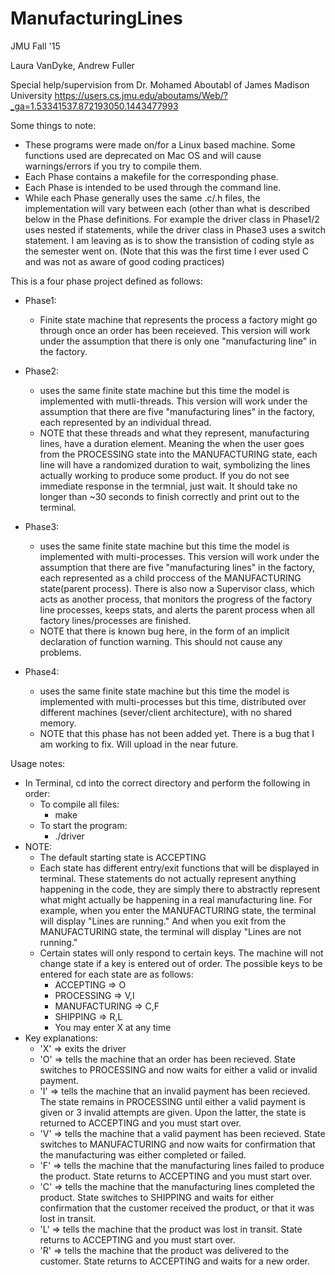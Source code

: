 # ManufacturingLines
JMU Fall '15

Laura VanDyke, Andrew Fuller

Special help/supervision from Dr. Mohamed Aboutabl of James Madison University
https://users.cs.jmu.edu/aboutams/Web/?_ga=1.53341537.872193050.1443477993

Some things to note: 
  - These programs were made on/for a Linux based machine. Some functions used are deprecated on Mac OS and will cause warnings/errors if you try to compile them.
  - Each Phase contains a makefile for the corresponding phase.
  - Each Phase is intended to be used through the command line.
  - While each Phase generally uses the same .c/.h files, the implementation will vary between each (other than what is described below in the Phase definitions. For example the driver class in Phase1/2 uses nested if statements, while the driver class in Phase3 uses a switch statement. I am leaving as is to show the transistion of coding style as the semester went on. (Note that this was the first time I ever used C and was not as aware of good coding practices)
  




This is a four phase project defined as follows:
- Phase1:
  - Finite state machine that represents the process a factory might go through once an order has been receieved. This version will work under the assumption that there is only one "manufacturing line" in the factory.

- Phase2:
  - uses the same finite state machine but this time the model is implemented with mutli-threads. This version will work under the assumption that there are five "manufacturing lines" in the factory, each represented by an individual thread.
  - NOTE that these threads and what they represent, manufacturing lines, have a duration element. Meaning the when the user goes from the PROCESSING state into the MANUFACTURING state, each line will have a randomized duration to wait, symbolizing the lines actually working to produce some product. If you do not see immediate response in the termnial, just wait. It should take no longer than ~30 seconds to finish correctly and print out to the terminal.
 
- Phase3: 
  - uses the same finite state machine but this time the model is implemented with multi-processes. This version will work under the assumption that there are five "manufacturing lines" in the factory, each represented as a child proccess of the MANUFACTURING state(parent process). There is also now a Supervisor class, which acts as another process, that monitors the progress of the factory line processes, keeps stats, and alerts the parent process when all factory lines/processes are finished.
  - NOTE that there is known bug here, in the form of an implicit declaration of function warning. This should not cause any problems.
    
- Phase4:
  - uses the same finite state machine but this time the model is implemented with multi-processes but this time, distributed over different machines (sever/client architecture), with no shared memory.
  - NOTE that this phase has not been added yet. There is a bug that I am working to fix. Will upload in the near future.



Usage notes:
- In Terminal, cd into the correct directory and perform the following in order:
  - To compile all files:
    - make
  - To start the program: 
    - ./driver
- NOTE:
  - The default starting state is ACCEPTING
  - Each state has different entry/exit functions that will be displayed in terminal. These statements do not actually represent anything happening in the code, they are simply there to abstractly represent what might actually be happening in a real manufacturing line. For example, when you enter the MANUFACTURING state, the terminal will display "Lines are running." And when you exit from the MANUFACTURING state, the terminal will display "Lines are not running."
  - Certain states will only respond to certain keys. The machine will not change state if a key is entered out of order. The possible keys to be entered for each state are as follows:
    - ACCEPTING => O
    - PROCESSING => V,I
    - MANUFACTURING => C,F
    - SHIPPING => R,L
    - You may enter X at any time
- Key explanations:
  - 'X' => exits the driver
  - 'O' => tells the machine that an order has been recieved. State switches to PROCESSING and now waits for either a valid or invalid payment.
  - 'I' => tells the machine that an invalid payment has been recieved. The state remains in PROCESSING until either a valid payment is given or 3 invalid attempts are given. Upon the latter, the state is returned to ACCEPTING and you must start over.
  - 'V' => tells the machine that a valid payment has been recieved. State switches to MANUFACTURING and now waits for confirmation that the manufacturing was either completed or failed.
  - 'F' => tells the machine that the manufacturing lines failed to produce the product. State returns to ACCEPTING and you must start over.
  - 'C' => tells the machine that the manufacturing lines completed the product. State switches to SHIPPING and waits for either confirmation that the customer received the product, or that it was lost in transit.
  - 'L' => tells the machine that the product was lost in transit. State returns to ACCEPTING and you must start over.
  - 'R' => tells the machine that the product was delivered to the customer. State returns to ACCEPTING and waits for a new order.
